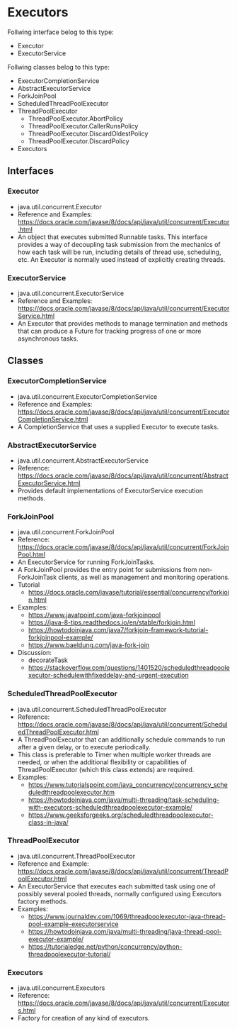 # Executors

Follwing interface belog to this type:
* Executor
* ExecutorService

Follwing classes belog to this type:
* ExecutorCompletionService
* AbstractExecutorService
* ForkJoinPool
* ScheduledThreadPoolExecutor
* ThreadPoolExecutor
  * ThreadPoolExecutor.AbortPolicy
  * ThreadPoolExecutor.CallerRunsPolicy
  * ThreadPoolExecutor.DiscardOldestPolicy
  * ThreadPoolExecutor.DiscardPolicy
* Executors

## Interfaces

### Executor
* java.util.concurrent.Executor
* Reference and Examples: https://docs.oracle.com/javase/8/docs/api/java/util/concurrent/Executor.html
* An object that executes submitted Runnable tasks. This interface provides a way of decoupling task submission from the mechanics of how each task will be run, including details of thread use, scheduling, etc. An Executor is normally used instead of explicitly creating threads. 

### ExecutorService
* java.util.concurrent.ExecutorService
* Reference and Examples: https://docs.oracle.com/javase/8/docs/api/java/util/concurrent/ExecutorService.html
* An Executor that provides methods to manage termination and methods that can produce a Future for tracking progress of one or more asynchronous tasks.

## Classes

### ExecutorCompletionService
* java.util.concurrent.ExecutorCompletionService
* Reference and Examples: https://docs.oracle.com/javase/8/docs/api/java/util/concurrent/ExecutorCompletionService.html
* A CompletionService that uses a supplied Executor to execute tasks.

### AbstractExecutorService
* java.util.concurrent.AbstractExecutorService
* Reference: https://docs.oracle.com/javase/8/docs/api/java/util/concurrent/AbstractExecutorService.html
* Provides default implementations of ExecutorService execution methods.

### ForkJoinPool
* java.util.concurrent.ForkJoinPool
* Reference: https://docs.oracle.com/javase/8/docs/api/java/util/concurrent/ForkJoinPool.html
* An ExecutorService for running ForkJoinTasks. 
* A ForkJoinPool provides the entry point for submissions from non-ForkJoinTask clients, as well as management and monitoring operations.
* Tutorial
  * https://docs.oracle.com/javase/tutorial/essential/concurrency/forkjoin.html
* Examples:
  * https://www.javatpoint.com/java-forkjoinpool
  * https://java-8-tips.readthedocs.io/en/stable/forkjoin.html
  * https://howtodoinjava.com/java7/forkjoin-framework-tutorial-forkjoinpool-example/
  * https://www.baeldung.com/java-fork-join
* Discussion:
  * decorateTask
  * https://stackoverflow.com/questions/1401520/scheduledthreadpoolexecutor-schedulewithfixeddelay-and-urgent-execution

### ScheduledThreadPoolExecutor
* java.util.concurrent.ScheduledThreadPoolExecutor
* Reference: https://docs.oracle.com/javase/8/docs/api/java/util/concurrent/ScheduledThreadPoolExecutor.html
* A ThreadPoolExecutor that can additionally schedule commands to run after a given delay, or to execute periodically. 
* This class is preferable to Timer when multiple worker threads are needed, or when the additional flexibility or capabilities of ThreadPoolExecutor (which this class extends) are required.
* Examples:
  * https://www.tutorialspoint.com/java_concurrency/concurrency_scheduledthreadpoolexecutor.htm
  * https://howtodoinjava.com/java/multi-threading/task-scheduling-with-executors-scheduledthreadpoolexecutor-example/
  * https://www.geeksforgeeks.org/scheduledthreadpoolexecutor-class-in-java/

### ThreadPoolExecutor
* java.util.concurrent.ThreadPoolExecutor
* Reference and Example: https://docs.oracle.com/javase/8/docs/api/java/util/concurrent/ThreadPoolExecutor.html
* An ExecutorService that executes each submitted task using one of possibly several pooled threads, normally configured using Executors factory methods.
* Examples:
  * https://www.journaldev.com/1069/threadpoolexecutor-java-thread-pool-example-executorservice
  * https://howtodoinjava.com/java/multi-threading/java-thread-pool-executor-example/
  * https://tutorialedge.net/python/concurrency/python-threadpoolexecutor-tutorial/

### Executors
* java.util.concurrent.Executors
* Reference: https://docs.oracle.com/javase/8/docs/api/java/util/concurrent/Executors.html
* Factory for creation of any kind of executors.
